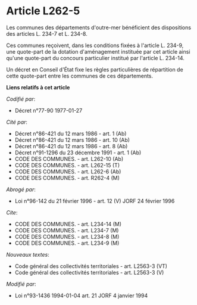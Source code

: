 # Article L262-5

Les communes des départements d'outre-mer bénéficient des dispositions des articles L. 234-7 et L. 234-8.

Ces communes reçoivent, dans les conditions fixées à l'article L. 234-9, une quote-part de la dotation d'aménagement
instituée par cet article ainsi qu'une quote-part du concours particulier institué par l'article L. 234-14.

Un décret en Conseil d'État fixe les règles particulières de répartition de cette quote-part entre les communes de ces
départements.

**Liens relatifs à cet article**

_Codifié par_:

  - Décret n°77-90 1977-01-27

_Cité par_:

  - Décret n°86-421 du 12 mars 1986 - art. 1 (Ab)
  - Décret n°86-421 du 12 mars 1986 - art. 10 (Ab)
  - Décret n°86-421 du 12 mars 1986 - art. 8 (Ab)
  - Décret n°91-1296 du 23 décembre 1991 - art. 1 (Ab)
  - CODE DES COMMUNES. - art. L262-10 (Ab)
  - CODE DES COMMUNES. - art. L262-15 (T)
  - CODE DES COMMUNES. - art. L262-6 (Ab)
  - CODE DES COMMUNES. - art. R262-4 (M)

_Abrogé par_:

  - Loi n°96-142 du 21 février 1996 - art. 12 (V) JORF 24 février 1996

_Cite_:

  - CODE DES COMMUNES. - art. L234-14 (M)
  - CODE DES COMMUNES. - art. L234-7 (M)
  - CODE DES COMMUNES. - art. L234-8 (M)
  - CODE DES COMMUNES. - art. L234-9 (M)

_Nouveaux textes_:

  - Code général des collectivités territoriales - art. L2563-3 (VT)
  - Code général des collectivités territoriales - art. L2563-3 (V)

_Modifié par_:

  - Loi n°93-1436 1994-01-04 art. 21 JORF 4 janvier 1994

